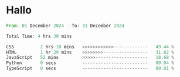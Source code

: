 # Hallo
<!--START_SECTION:waka-->

```rust
From: 01 December 2024 - To: 31 December 2024

Total Time: 4 hrs 39 mins

CSS          2 hrs 18 mins   >>>>>>>>>>>>-------------   49.44 %
HTML         1 hr 29 mins    >>>>>>>>-----------------   31.82 %
JavaScript   52 mins         >>>>>--------------------   18.68 %
Python       0 secs          -------------------------   00.04 %
TypeScript   0 secs          -------------------------   00.01 %
```

<!--END_SECTION:waka-->
